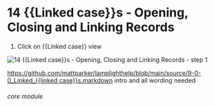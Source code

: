 # 14 {{Linked case}}s - Opening, Closing and Linking Records


1. Click on {{Linked case}} view

![14 {{Linked case}}s - Opening, Closing and Linking Records - step 1](14_Cases_-_Opening,_Closing_and_Linking_Records_im_1.png)

[https://github.com/mattparker/lamplighthelp/blob/main/source/9-0-0_Linked_{{linked case}}s.markdown](https://github.com/mattparker/lamplighthelp/blob/main/source/9-0-0_Linked_cases.markdown)
intro and all wording needed

###### core module